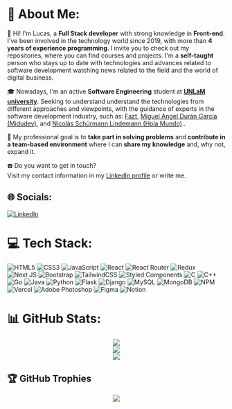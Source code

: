 <h1>💫 About Me:</h1>
<div>
    <p>
        👋 Hi! I'm Lucas, a <strong>Full Stack developer</strong> with strong knowledge in <strong>Front-end</strong>. I've been involved in the technology world since 2019, with more than <strong>4 years of experience programming</strong>. I invite you to check out my repositories, where you can find courses and projects. I'm a <strong>self-taught</strong> person who stays up to date with technologies and advances related to software development watching news related to the field and the world of digital business.
    </p>
    <p>
        🎓 Nowadays, I'm an active <strong>Software Engineering</strong> student at <strong><a href="https://www.unlam.edu.ar/">UNLaM university</a></strong>. Seeking to understand understand the technologies from different approaches and viewpoints, with the guidance of experts in the software development industry, such as: <a href="https://www.youtube.com/c/FaztTech">Fazt</a>, <a href="https://www.linkedin.com/in/midudev/">Miguel Angel Durán García (Midudev)</a>, and <a href="https://www.linkedin.com/in/nicolasschurmann/">Nicolás Schürmann Lindemann (Hola Mundo)</a>..
    </p>
    <p>
        🎯 My professional goal is to <strong>take part in solving problems</strong> and <strong>contribute in a team-based environment</strong> where I can <strong>share my knowledge</strong> and, why not, expand it.
    </p>
    <p>
        ☎️ Do you want to get in touch?
        <br/>
        Visit my contact information in my <a href="https://www.linkedin.com/in/hozlucas28/">LinkedIn profile</a> or write me.
    </p>
</div>

<h2>🌐 Socials:</h2>
<div align="left">
    <a href="https://www.linkedin.com/in/hozlucas28/">
        <img src="https://img.shields.io/badge/LinkedIn-%230077B5.svg?logo=linkedin&logoColor=white" alt="LinkedIn">
    </a>
</div>

<h1>💻 Tech Stack:</h1>
<div align="left">
    <img src="https://img.shields.io/badge/html5-%23E34F26.svg?style=flat&logo=html5&logoColor=white" alt="HTML5">
    <img src="https://img.shields.io/badge/css3-%231572B6.svg?style=flat&logo=css3&logoColor=white" alt="CSS3">
    <img src="https://img.shields.io/badge/javascript-%23323330.svg?style=flat&logo=javascript&logoColor=%23F7DF1E" alt="JavaScript">
    <img src="https://img.shields.io/badge/react-%2320232a.svg?style=flat&logo=react&logoColor=%2361DAFB" alt="React">
    <img src="https://img.shields.io/badge/React_Router-CA4245?style=flat&logo=react-router&logoColor=white" alt="React Router">
    <img src="https://img.shields.io/badge/redux-%23593d88.svg?style=flat&logo=redux&logoColor=white" alt="Redux">
    <img src="https://img.shields.io/badge/Next-black?style=flat&logo=next.js&logoColor=white" alt="Next JS">
    <img src="https://img.shields.io/badge/bootstrap-%23563D7C.svg?style=flat&logo=bootstrap&logoColor=white" alt="Bootstrap">
    <img src="https://img.shields.io/badge/tailwindcss-%2338B2AC.svg?style=flat&logo=tailwind-css&logoColor=white" alt="TailwindCSS">
    <img src="https://img.shields.io/badge/styled--components-DB7093?style=flat&logo=styled-components&logoColor=white" alt="Styled Components">
    <img src="https://img.shields.io/badge/c-%2300599C.svg?style=flat&logo=c&logoColor=white" alt="C">
    <img src="https://img.shields.io/badge/c++-%2300599C.svg?style=flat&logo=c%2B%2B&logoColor=white" alt="C++">
    <img src="https://img.shields.io/badge/go-%2300ADD8.svg?style=flat&logo=go&logoColor=white" alt="Go">
    <img src="https://img.shields.io/badge/java-%23ED8B00.svg?style=flat&logo=java&logoColor=white" alt="Java">
    <img src="https://img.shields.io/badge/python-3670A0?style=flat&logo=python&logoColor=ffdd54" alt="Python">
    <img src="https://img.shields.io/badge/flask-%23000.svg?style=flat&logo=flask&logoColor=white" alt="Flask">
    <img src="https://img.shields.io/badge/django-%23092E20.svg?style=flat&logo=django&logoColor=white" alt="Django">
    <img src="https://img.shields.io/badge/mysql-%2304f.svg?style=flat&logo=mysql&logoColor=white" alt="MySQL">
    <img src="https://img.shields.io/badge/MongoDB-%234ea94b.svg?style=flat&logo=mongodb&logoColor=white" alt="MongoDB">
    <img src="https://img.shields.io/badge/NPM-%23000000.svg?style=flat&logo=npm&logoColor=white" alt="NPM">
    <img src="https://img.shields.io/badge/vercel-%23000000.svg?style=flat&logo=vercel&logoColor=white" alt="Vercel">
    <img src="https://img.shields.io/badge/adobephotoshop-%2331A8FF.svg?style=flat&logo=adobephotoshop&logoColor=white" alt="Adobe Photoshop">
    <img src="https://img.shields.io/badge/figma-%23F24E1E.svg?style=flat&logo=figma&logoColor=white" alt="Figma">
    <img src="https://img.shields.io/badge/Notion-%23000000.svg?style=flat&logo=notion&logoColor=white" alt="Notion">
</div>

<h1>📊 GitHub Stats:</h1>
<div align="center">
    <picture>
        <source srcset="https://github-readme-stats-hozlucas28.vercel.app/api?username=hozlucas28&theme=react&show_icons=true&hide_border=true&include_all_commits=true&count_private=true&hide=stars,issues" media="(prefers-color-scheme: dark)"/>
        <source srcset="https://github-readme-stats-hozlucas28.vercel.app/api?username=hozlucas28&theme=transparent&show_icons=true&include_all_commits=true&count_private=true&hide=stars,issues" media="(prefers-color-scheme: light), (prefers-color-scheme: no-preference)"/>
        <img src="https://github-readme-stats-hozlucas28.vercel.app/api?username=hozlucas28&theme=react&show_icons=true&hide_border=true&include_all_commits=true&count_private=true&hide=stars,issues" />
    </picture>
    <br/>
    <picture>
        <source srcset="https://github-readme-streak-stats.herokuapp.com/?user=hozlucas28&theme=react&hide_border=true" media="(prefers-color-scheme: dark)"/>
        <source srcset="https://github-readme-streak-stats.herokuapp.com/?user=hozlucas28&theme=transparent" media="(prefers-color-scheme: light), (prefers-color-scheme: no-preference)"/>
        <img src="https://github-readme-streak-stats.herokuapp.com/?user=hozlucas28&theme=react&hide_border=true" />
    </picture>
    <br/>
    <picture>
        <source srcset="https://github-readme-stats-hozlucas28.vercel.app/api/top-langs/?username=hozlucas28&theme=react&hide_border=true&include_all_commits=true&count_private=true&layout=compact&langs_count=6" media="(prefers-color-scheme: dark)"/>
        <source srcset="https://github-readme-stats-hozlucas28.vercel.app/api/top-langs/?username=hozlucas28&theme=transparent&include_all_commits=true&count_private=true&layout=compact&langs_count=6" media="(prefers-color-scheme: light), (prefers-color-scheme: no-preference)"/>
        <img src="https://github-readme-stats-hozlucas28.vercel.app/api/top-langs/?username=hozlucas28&theme=react&hide_border=true&include_all_commits=true&count_private=true&layout=compact&langs_count=6" />
    </picture>
</div>

<h2>🏆 GitHub Trophies</h2>
<div align="center">
    <picture>
        <source srcset="https://github-profile-trophy.vercel.app/?username=hozlucas28&theme=discord&no-frame=true&no-bg=false&margin-w=4" media="(prefers-color-scheme: dark)"/>
        <source srcset="https://github-profile-trophy.vercel.app/?username=hozlucas28&theme=transparent&no-frame=false&no-bg=false&margin-w=4" media="(prefers-color-scheme: light), (prefers-color-scheme: no-preference)"/>
        <img src="https://github-profile-trophy.vercel.app/?username=hozlucas28&theme=discord&no-frame=true&no-bg=false&margin-w=4" />
    </picture>
</div>
